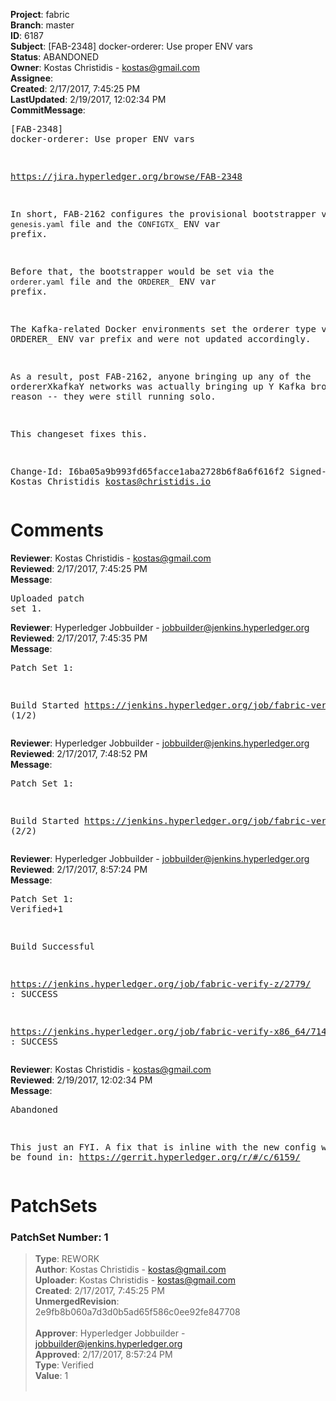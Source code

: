 <strong>Project</strong>: fabric<br><strong>Branch</strong>: master<br><strong>ID</strong>: 6187<br><strong>Subject</strong>: [FAB-2348] docker-orderer: Use proper ENV vars<br><strong>Status</strong>: ABANDONED<br><strong>Owner</strong>: Kostas Christidis - kostas@gmail.com<br><strong>Assignee</strong>:<br><strong>Created</strong>: 2/17/2017, 7:45:25 PM<br><strong>LastUpdated</strong>: 2/19/2017, 12:02:34 PM<br><strong>CommitMessage</strong>:<br><pre>[FAB-2348] docker-orderer: Use proper ENV vars

https://jira.hyperledger.org/browse/FAB-2348

In short, FAB-2162 configures the provisional bootstrapper via the
`genesis.yaml` file and the `CONFIGTX_` ENV var prefix.

Before that, the bootstrapper would be set via the `orderer.yaml` file
and the `ORDERER_` ENV var prefix.

The Kafka-related Docker environments set the orderer type via the
ORDERER_ ENV var prefix and were not updated accordingly.

As a result, post FAB-2162, anyone bringing up any of the ordererXkafkaY
networks was actually bringing up Y Kafka brokers without reason -- they
were still running solo.

This changeset fixes this.

Change-Id: I6ba05a9b993fd65facce1aba2728b6f8a6f616f2
Signed-off-by: Kostas Christidis <kostas@christidis.io>
</pre><h1>Comments</h1><strong>Reviewer</strong>: Kostas Christidis - kostas@gmail.com<br><strong>Reviewed</strong>: 2/17/2017, 7:45:25 PM<br><strong>Message</strong>: <pre>Uploaded patch set 1.</pre><strong>Reviewer</strong>: Hyperledger Jobbuilder - jobbuilder@jenkins.hyperledger.org<br><strong>Reviewed</strong>: 2/17/2017, 7:45:35 PM<br><strong>Message</strong>: <pre>Patch Set 1:

Build Started https://jenkins.hyperledger.org/job/fabric-verify-z/2779/ (1/2)</pre><strong>Reviewer</strong>: Hyperledger Jobbuilder - jobbuilder@jenkins.hyperledger.org<br><strong>Reviewed</strong>: 2/17/2017, 7:48:52 PM<br><strong>Message</strong>: <pre>Patch Set 1:

Build Started https://jenkins.hyperledger.org/job/fabric-verify-x86_64/7145/ (2/2)</pre><strong>Reviewer</strong>: Hyperledger Jobbuilder - jobbuilder@jenkins.hyperledger.org<br><strong>Reviewed</strong>: 2/17/2017, 8:57:24 PM<br><strong>Message</strong>: <pre>Patch Set 1: Verified+1

Build Successful 

https://jenkins.hyperledger.org/job/fabric-verify-z/2779/ : SUCCESS

https://jenkins.hyperledger.org/job/fabric-verify-x86_64/7145/ : SUCCESS</pre><strong>Reviewer</strong>: Kostas Christidis - kostas@gmail.com<br><strong>Reviewed</strong>: 2/19/2017, 12:02:34 PM<br><strong>Message</strong>: <pre>Abandoned

This just an FYI. A fix that is inline with the new config work can be found in: https://gerrit.hyperledger.org/r/#/c/6159/</pre><h1>PatchSets</h1><h3>PatchSet Number: 1</h3><blockquote><strong>Type</strong>: REWORK<br><strong>Author</strong>: Kostas Christidis - kostas@gmail.com<br><strong>Uploader</strong>: Kostas Christidis - kostas@gmail.com<br><strong>Created</strong>: 2/17/2017, 7:45:25 PM<br><strong>UnmergedRevision</strong>: 2e9fb8b060a7d3d0b5ad65f586c0ee92fe847708<br><br><strong>Approver</strong>: Hyperledger Jobbuilder - jobbuilder@jenkins.hyperledger.org<br><strong>Approved</strong>: 2/17/2017, 8:57:24 PM<br><strong>Type</strong>: Verified<br><strong>Value</strong>: 1<br><br></blockquote>